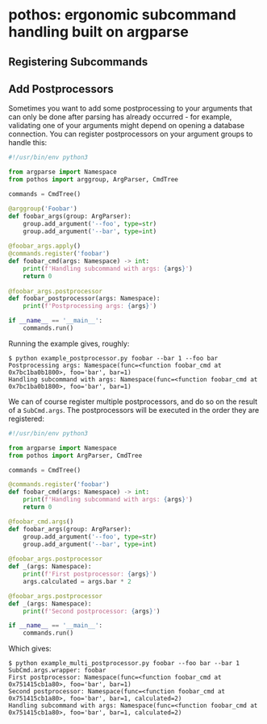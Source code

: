 # pothos: ergonomic subcommand handling built on argparse

## Registering Subcommands


## Add Postprocessors

Sometimes you want to add some postprocessing to your arguments that can only be done after parsing has already
occurred - for example, validating one of your arguments might depend on opening a database connection.
You can register postprocessors on your argument groups to handle this:

```python
#!/usr/bin/env python3

from argparse import Namespace
from pothos import arggroup, ArgParser, CmdTree

commands = CmdTree()

@arggroup('Foobar')
def foobar_args(group: ArgParser):
    group.add_argument('--foo', type=str)
    group.add_argument('--bar', type=int)
    
@foobar_args.apply()
@commands.register('foobar')
def foobar_cmd(args: Namespace) -> int:
    print(f'Handling subcommand with args: {args}')
    return 0
    
@foobar_args.postprocessor
def foobar_postprocessor(args: Namespace):
    print(f'Postprocessing args: {args}')

if __name__ == '__main__':    
    commands.run()
```

Running the example gives, roughly:

```console
$ python example_postprocessor.py foobar --bar 1 --foo bar      
Postprocessing args: Namespace(func=<function foobar_cmd at 0x7bc1ba0b1800>, foo='bar', bar=1)
Handling subcommand with args: Namespace(func=<function foobar_cmd at 0x7bc1ba0b1800>, foo='bar', bar=1)
```

We can of course register multiple postprocessors, and do so on the result of a `SubCmd.args`.
The postprocessors will be executed in the order they are registered:

```python
#!/usr/bin/env python3

from argparse import Namespace
from pothos import ArgParser, CmdTree

commands = CmdTree()

@commands.register('foobar')
def foobar_cmd(args: Namespace) -> int:
    print(f'Handling subcommand with args: {args}')
    return 0

@foobar_cmd.args()
def foobar_args(group: ArgParser):
    group.add_argument('--foo', type=str)
    group.add_argument('--bar', type=int)
    
@foobar_args.postprocessor
def _(args: Namespace):
    print(f'First postprocessor: {args}')
    args.calculated = args.bar * 2

@foobar_args.postprocessor
def _(args: Namespace):
    print(f'Second postprocessor: {args}')

if __name__ == '__main__':    
    commands.run()
```

Which gives:

```console
$ python example_multi_postprocessor.py foobar --foo bar --bar 1
SubCmd.args.wrapper: foobar
First postprocessor: Namespace(func=<function foobar_cmd at 0x751415cb1a80>, foo='bar', bar=1)
Second postprocessor: Namespace(func=<function foobar_cmd at 0x751415cb1a80>, foo='bar', bar=1, calculated=2)
Handling subcommand with args: Namespace(func=<function foobar_cmd at 0x751415cb1a80>, foo='bar', bar=1, calculated=2)
```